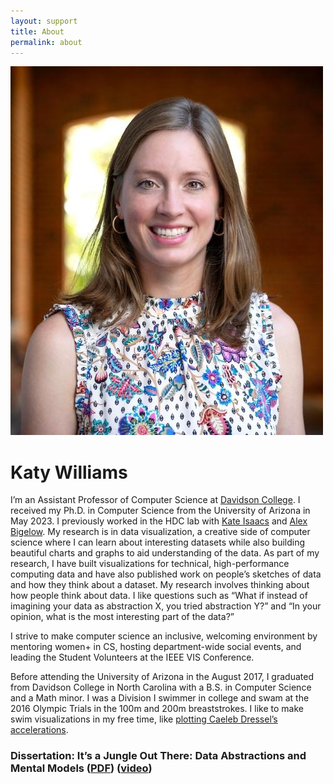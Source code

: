 ```yaml
---
layout: support
title: About
permalink: about
---
```




![Dr. Katy Williams](./img/Katy_Williams_0001.jpg)
# Katy Williams
I’m an Assistant Professor of Computer Science at [Davidson College](https://www.davidson.edu/people/katy-williams). I received my Ph.D. in Computer Science from the University of Arizona in May 2023. I previously worked in the HDC lab with [Kate Isaacs](https://kisaacs.github.io/) and [Alex Bigelow](https://alex-r-bigelow.github.io/). My research is in data visualization, a creative side of computer science where I can learn about interesting datasets while also building beautiful charts and graphs to aid understanding of the data. As part of my research, I have built visualizations for technical, high-performance computing data and have also published work on people’s sketches of data and how they think about a dataset. My research involves thinking about how people think about data. I like questions such as “What if instead of imagining your data as abstraction X, you tried abstraction Y?” and “In your opinion, what is the most interesting part of the data?”

I strive to make computer science an inclusive, welcoming environment by mentoring women+ in CS, hosting department-wide social events, and leading the Student Volunteers at the IEEE VIS Conference.

Before attending the University of Arizona in the August 2017, I graduated from Davidson College in North Carolina with a B.S. in Computer Science and a Math minor. I was a Division I swimmer in college and swam at the 2016 Olympic Trials in the 100m and 200m breaststrokes. I like to make swim visualizations in my free time, like [plotting Caeleb Dressel’s accelerations](/swim/dressel-acceleration.html).

### Dissertation: It’s a Jungle Out There: Data Abstractions and Mental Models ([PDF](./resources/dissertation.pdf)) ([video](https://www.youtube.com/watch?v=8KCuzEXApMA))
